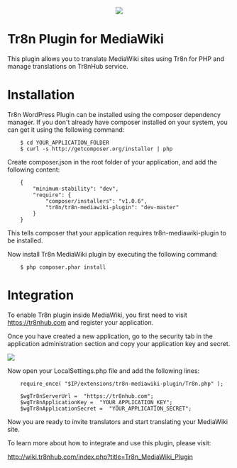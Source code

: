 <p align="center">
  <img src="https://raw.github.com/tr8n/tr8n/master/doc/screenshots/tr8nlogo.png">
</p>

Tr8n Plugin for MediaWiki
=====================

This plugin allows you to translate MediaWiki sites using Tr8n for PHP and manage translations on Tr8nHub service.


Installation
==================

Tr8n WordPress Plugin can be installed using the composer dependency manager. If you don't already have composer installed on your system, you can get it using the following command:

        $ cd YOUR_APPLICATION_FOLDER
        $ curl -s http://getcomposer.org/installer | php


Create composer.json in the root folder of your application, and add the following content:

        {
            "minimum-stability": "dev",
            "require": {
                "composer/installers": "v1.0.6",
                "tr8n/tr8n-mediawiki-plugin": "dev-master"
            }
        }

This tells composer that your application requires tr8n-mediawiki-plugin to be installed.

Now install Tr8n MediaWiki plugin by executing the following command:


        $ php composer.phar install


Integration
==================

To enable Tr8n plugin inside MediaWiki, you first need to visit https://tr8nhub.com and register your application.

Once you have created a new application, go to the security tab in the application administration section and copy your application key and secret.

<img src="http://wiki.tr8nhub.com/images/thumb/f/f7/Application_Settings.png/800px-Application_Settings.png">


Now open your LocalSettings.php file and add the following lines:

        require_once( "$IP/extensions/tr8n-mediawiki-plugin/Tr8n.php" );

        $wgTr8nServerUrl =  "https://tr8nhub.com";
        $wgTr8nApplicationKey =  "YOUR_APPLICATION_KEY";
        $wgTr8nApplicationSecret =  "YOUR_APPLICATION_SECRET";


Now you are ready to invite translators and start translating your MediaWiki site.


To learn more about how to integrate and use this plugin, please visit:

http://wiki.tr8nhub.com/index.php?title=Tr8n_MediaWiki_Plugin
